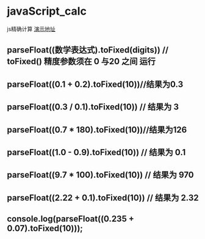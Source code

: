 # javaScript_calc
js精确计算
[演示地址](https://uxzhen.gitee.io/java-script-computing/)

## parseFloat((数学表达式).toFixed(digits)) // toFixed() 精度参数须在 0 与20 之间 运行
## parseFloat((0.1 + 0.2).toFixed(10))//结果为0.3
## parseFloat((0.3 / 0.1).toFixed(10)) // 结果为 3  
## parseFloat((0.7 * 180).toFixed(10))//结果为126
## parseFloat((1.0 - 0.9).toFixed(10)) // 结果为 0.1   
## parseFloat((9.7 * 100).toFixed(10)) // 结果为 970 
## parseFloat((2.22 + 0.1).toFixed(10)) // 结果为 2.32
##  console.log(parseFloat((0.235 + 0.07).toFixed(10)));
